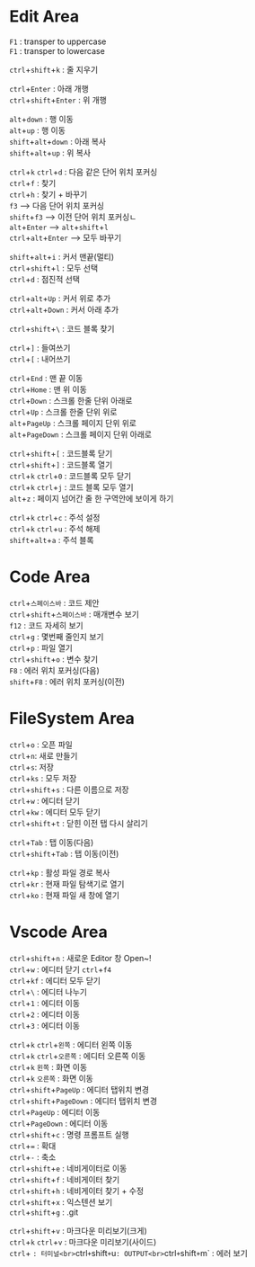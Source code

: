 # Edit Area

`F1` : transper to uppercase<br>
`F1` : transper to lowercase<br>

`ctrl`+`shift`+`k` : 줄 지우기<br>

`ctrl`+`Enter` : 아래 개행<br>
`ctrl`+`shift`+`Enter` : 위 개행<br>

`alt`+`down` : 행 이동<br>
`alt`+`up` : 행 이동 <br>
`shift`+`alt`+`down` : 아래 복사<br>
`shift`+`alt`+`up` : 위 복사<br>

`ctrl`+`k` `ctrl`+`d` : 다음 같은 단어 위치 포커싱<br>
`ctrl`+`f` : 찾기<br>
`ctrl`+`h` : 찾기 + 바꾸기<br>
    `f3` --> 다음 단어 위치 포커싱<br>
    `shift`+`f3` --> 이전 단어 위치 포커싱ㄴ<br>
    `alt`+`Enter` --> `alt`+`shift`+`l`<br>
    `ctrl`+`alt`+`Enter` --> 모두 바꾸기<br>

`shift`+`alt`+`i` : 커서 맨끝(멀티)<br>
`ctrl`+`shift`+`l` : 모두 선택<br>
`ctrl`+`d` : 점진적 선택<br>

`ctrl`+`alt`+`Up` : 커서 위로 추가<br>
`ctrl`+`alt`+`Down` : 커서 아래 추가<br>

`ctrl`+`shift`+`\` : 코드 블록 찾기<br>

`ctrl`+`]` : 들여쓰기<br>
`ctrl`+`[` : 내어쓰기 <br>

`ctrl`+`End` : 맨 끝 이동<br>
`ctrl`+`Home` : 맨 위 이동<br>
`ctrl`+`Down` : 스크롤 한줄 단위 아래로<br>
`ctrl`+`Up` : 스크롤 한줄 단위 위로 <br>
`alt`+`PageUp` : 스크롤 페이지 단위 위로<br>
`alt`+`PageDown` : 스크롤 페이지 단위 아래로<br>

`ctrl`+`shift`+`[` : 코드블록 닫기<br>
`ctrl`+`shift`+`]` : 코드블록 열기<br>
`ctrl`+`k` `ctrl`+`0` : 코드블록 모두 닫기<br>
`ctrl`+`k` `ctrl`+`j` : 코드 블록 모두 열기<br>
`alt`+`z` : 페이지 넘어간 줄 한 구역안에 보이게 하기<br>

`ctrl`+`k` `ctrl`+`c` : 주석 설정<br>
`ctrl`+`k` `ctrl`+`u` : 주석 해제<br>
`shift`+`alt`+`a` : 주석 블록<br>

# Code Area<br>

`ctrl`+`스페이스바` : 코드 제안<br>
`ctrl`+`shift`+`스페이스바` : 매개변수 보기<br>
`f12` : 코드 자세히 보기<br>
`ctrl`+`g` : 몇번째 줄인지 보기<br>
`ctrl`+`p` : 파일 열기<br>
`ctrl`+`shift`+`o` : 변수 찾기<br>
`F8` : 에러 위치 포커싱(다음)<br>
`shift`+`F8` : 에러 위치 포커싱(이전)<br>

# FileSystem Area<br>

`ctrl`+`o` : 오픈 파일<br>
`ctrl`+`n`: 새로 만들기<br>
`ctrl`+`s`: 저장 <br>
`ctrl`+`ks` : 모두 저장<br>
`ctrl`+`shift`+`s` : 다른 이름으로 저장<br>
`ctrl`+`w` : 에디터 닫기<br>
`ctrl`+`kw` : 에디터 모두 닫기<br>
`ctrl`+`shift`+`t` : 닫힌 이전 탭 다시 살리기<br>

`ctrl`+`Tab` : 탭 이동(다음)<br>
`ctrl`+`shift`+`Tab` : 탭 이동(이전)<br>

`ctrl`+`kp` : 활성 파일 경로 복사<br>
`ctrl`+`kr` : 현재 파일 탐색기로 열기<br>
`ctrl`+`ko` : 현재 파일 새 창에 열기<br>

# Vscode Area<br>

`ctrl`+`shift`+`n` : 새로운 Editor 창 Open~!<br>
`ctrl`+`w` : 에디터 닫기 `ctrl`+`f4`<br>
`ctrl`+`kf` : 에디터 모두 닫기<br>
`ctrl`+`\` : 에디터 나누기<br>
`ctrl`+`1` : 에디터 이동 <br>
`ctrl`+`2` : 에디터 이동 <br>
`ctrl`+`3` : 에디터 이동 <br>

`ctrl`+`k` `ctrl`+`왼쪽` : 에디터 왼쪽 이동 <br>
`ctrl`+`k` `ctrl`+`오른쪽` : 에디터 오른쪽 이동<br>
`ctrl`+`k` `왼쪽` : 화면 이동<br>
`ctrl`+`k` `오른쪽` : 화면 이동<br>
`ctrl`+`shift`+`PageUp` : 에디터 탭위치 변경<br>
`ctrl`+`shift`+`PageDown` : 에디터 탭위치 변경<br>
`ctrl`+`PageUp` : 에디터 이동<br>
`ctrl`+`PageDown` : 에디터 이동<br>
`ctrl`+`shift`+`c` : 명령 프롬프트 실행<br>
`ctrl`+`=` : 확대<br>
`ctrl`+`-` : 축소<br>
`ctrl`+`shift`+`e` : 네비게이터로 이동<br>
`ctrl`+`shift`+`f` : 네비게이터 찾기<br>
`ctrl`+`shift`+`h` : 네비게이터 찾기 + 수정<br>
`ctrl`+`shift`+`x` : 익스텐션 보기<br>
`ctrl`+`shift`+`g` : .git<br>

`ctrl`+`shift`+`v` : 마크다운 미리보기(크게)<br>
`ctrl`+`k` `ctrl`+`v` : 마크다운 미리보기(사이드)<br>
`ctrl`+ ` : 터미널<br>
`ctrl`+`shift`+`u` : OUTPUT<br>
`ctrl`+`shift`+`m` : 에러 보기<br>